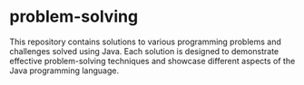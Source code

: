 # problem-solving
This repository contains solutions to various programming problems and challenges solved using Java. Each solution is designed to demonstrate effective problem-solving techniques and showcase different aspects of the Java programming language.
